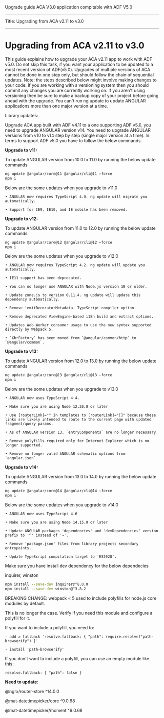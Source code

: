 Upgrade guide ACA V3.0 application compitable with ADF V5.0

---

Title: Upgrading from ACA v2.11 to v3.0

---

# Upgrading from ACA v2.11 to v3.0

This guide explains how to upgrade your ACA v2.11 app to work with ADF v5.0.
Do not skip this task, if you want your application to be updated to a most recent version of ADF(v5.0). Upgrades of multiple versions of ACA cannot be done in one step only, but should follow the chain of sequential updates.
Note: the steps described below might involve making changes to your code. If you are working with a versioning system then you should commit any changes you are currently working on. If you aren't using versioning then be sure to make a backup copy of your project before going ahead with the upgrade.
You can't run ng update to update ANGULAR applications more than one major version at a time.

Library updates:

Upgrade ACA app built with ADF v4.11 to a one supporting ADF v5.0, you need to upgrade ANGULAR version v14. You need to upgrade ANGULAR versions from v10 to v14 step by step (single major version at a time). In terms to support ADF v5.0 you have to follow the below commands.


**Upgrade to v11:**

To update ANGULAR version from 10.0 to 11.0 by running the below update commands

```sh
ng update @angular/core@11 @angular/cli@11 –force
npm i
```      
      
Below are the some updates when you upgrade to v11.0

    • ANGULAR now requires TypeScript 4.0. ng update will migrate you automatically.
    
    • Support for IE9, IE10, and IE mobile has been removed.



**Upgrade to v12:**

To update ANGULAR version from 11.0 to 12.0 by running the below update commands

```sh
ng update @angular/core@12 @angular/cli@12 –force
npm i
```
    
Below are the some updates when you upgrade to v12.0

    • ANGULAR now requires TypeScript 4.2. ng update will update you automatically.
    
    • IE11 support has been deprecated.
    
    • You can no longer use ANGULAR with Node.js version 10 or older.
    
    • Update zone.js to version 0.11.4. ng update will update this dependency automatically.
    
    • Remove 'emitDecoratorMetadata' TypeScript compiler option.
    
    • Remove deprecated ViewEngine-based i18n build and extract options.
    
    • Updates Web Worker consumer usage to use the new syntax supported directly by Webpack 5.
    
    • `XhrFactory` has been moved from `@angular/common/http` to `@angular/common`.



**Upgrade to v13:**

To update ANGULAR version from 12.0 to 13.0 by running the below update commands

```sh
ng update @angular/core@13 @angular/cli@13 –force
npm i
```
    
Below are the some updates when you upgrade to v13.0

    • ANGULAR now uses TypeScript 4.4.
    
    • Make sure you are using Node 12.20.0 or later
    
    • Use [routerLink]="" in templates to [routerLink]="[]" because these links are likely intended to route to the current page with updated fragment/query params.
    
    • As of ANGULAR version 13, `entryComponents` are no longer necessary.
    
    • Remove polyfills required only for Internet Explorer which is no longer supported.
    
    • Remove no longer valid ANGULAR schematic options from `angular.json`.



**Upgrade to v14:**

To update ANGULAR version from 13.0 to 14.0 by running the below update commands

```sh
ng update @angular/core@14 @angular/cli@14 –force
npm i
```
    
Below are the some updates when you upgrade to v14.0

    • ANGULAR now uses TypeScript 4.6
    
    • Make sure you are using Node 14.15.0 or later
    
    • Update ANGULAR packages 'dependencies' and 'devDependencies' version prefix to '^' instead of '~'.
    
    • Remove 'package.json' files from library projects secondary entrypoints.
    
    • Update TypeScript compilation target to 'ES2020'.


Make sure you have install dev dependency for the below dependecies

inquirer, winston

```sh
npm install --save-dev inquirer@^8.0.0
npm install --save-dev winston@^3.8.2
```

BREAKING CHANGE: webpack < 5 used to include polyfills for node.js core modules by default.

This is no longer the case. Verify if you need this module and configure a polyfill for it.

If you want to include a polyfill, you need to:

	- add a fallback 'resolve.fallback: { "path": require.resolve("path-browserify") }'
    
	- install 'path-browserify'
    
If you don't want to include a polyfill, you can use an empty module like this:

	resolve.fallback: { "path": false }



**Need to update:**

@ngrx/router-store    			  ^14.0.0

@mat-datetimepicker/core		  ^9.0.68

@mat-datetimepicker/moment		^9.0.68
